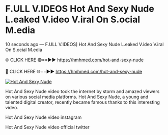 # F.ULL V.IDEOS Hot And Sexy Nude L.eaked V.ideo V.iral On S.ocial M.edia

10 seconds ago — F.ULL V.IDEOS] Hot And Sexy Nude L.eaked V.ideo V.iral On S.ocial M.edia

🌐 CLICK HERE 🟢==►► https://hmhmed.com/hot-and-sexy-nude

🔴 CLICK HERE 🌐==►► https://hmhmed.com/hot-and-sexy-nude

[![Hot And Sexy Nude](https://i.imgur.com/dJHk4Zq.gif)](https://hmhmed.com/hot-and-sexy-nude)

Hot And Sexy Nude video took the internet by storm and amazed viewers on various social media platforms. Hot And Sexy Nude, a young and talented digital creator, recently became famous thanks to this interesting video.

Hot And Sexy Nude video instagram

Hot And Sexy Nude video official twitter